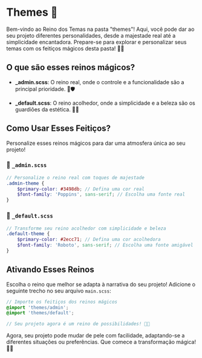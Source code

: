 # Themes 🌈

Bem-vindo ao Reino dos Temas na pasta "themes"! Aqui, você pode dar ao seu projeto diferentes personalidades, desde a majestade real até a simplicidade encantadora. Prepare-se para explorar e personalizar seus temas com os feitiços mágicos desta pasta! 🎨✨

## O que são esses reinos mágicos?

-   **\_admin.scss**: O reino real, onde o controle e a funcionalidade são a principal prioridade. 👑🛡️

-   **\_default.scss**: O reino acolhedor, onde a simplicidade e a beleza são os guardiões da estética. 🏡🌺

## Como Usar Esses Feitiços?

Personalize esses reinos mágicos para dar uma atmosfera única ao seu projeto!

### 👑 `_admin.scss`

```scss
// Personalize o reino real com toques de majestade
.admin-theme {
    $primary-color: #3498db; // Defina uma cor real
    $font-family: 'Poppins', sans-serif; // Escolha uma fonte real
}
```

### 🏡 `_default.scss`

```scss
// Transforme seu reino acolhedor com simplicidade e beleza
.default-theme {
    $primary-color: #2ecc71; // Defina uma cor acolhedora
    $font-family: 'Roboto', sans-serif; // Escolha uma fonte amigável
}
```

## Ativando Esses Reinos

Escolha o reino que melhor se adapta à narrativa do seu projeto! Adicione o seguinte trecho no seu arquivo `main.scss`:

```scss
// Importe os feitiços dos reinos mágicos
@import 'themes/admin';
@import 'themes/default';

// Seu projeto agora é um reino de possibilidades! 🌟🚀
```

Agora, seu projeto pode mudar de pele com facilidade, adaptando-se a diferentes situações ou preferências. Que comece a transformação mágica! 🌈🎉
